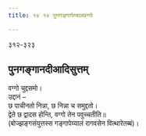 ```yaml
---
title: १४ १४ पुनगङ्गापेय्यालवग्गो

---
```

३१२-३२३  


## पुनगङ्गानदीआदिसुत्तम्

वग्गो चुद्दसमो।  
उद्दानं –  
छ पाचीनतो निन्ना, छ निन्ना च समुद्दतो।  
द्वेते छ द्वादस होन्ति, वग्गो तेन पवुच्चतीति॥  
(बोज्झङ्गसंयुत्तस्स गङ्गापेय्यालं रागवसेन वित्थारेतब्बं)।  